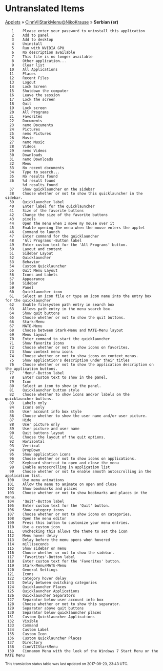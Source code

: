 # Untranslated Items
[Applets](../../../README.md) &#187; [CinnVIIStarkMenu@NikoKrause](../README.md) &#187; **Serbian (sr)**

       1	Please enter your password to uninstall this application
       2	Add to panel
       3	Add to desktop
       4	Uninstall
       5	Run with NVIDIA GPU
       6	No description available
       7	This file is no longer available
       8	Other application...
       9	Clear list
      10	All Applications
      11	Places
      12	Recent Files
      13	Logout
      14	Lock Screen
      15	Shutdown the computer
      16	Leave the session
      17	Lock the screen
      18	Quit
      19	Lock screen
      20	All Programs
      21	Favorites
      22	Documents
      23	nemo Documents
      24	Pictures
      25	nemo Pictures
      26	Music
      27	nemo Music
      28	Videos
      29	nemo Videos
      30	Downloads
      31	nemo Downloads
      32	Menu
      33	No recent documents
      34	Type to search...
      35	No results found
      36	%d result found
            %d results found
      37	Show quicklauncher on the sidebar
      38	Choose whether or not to show this quicklauncher in the sidebar.
      39	Quicklauncher label
      40	Enter label for the quicklauncher
      41	Size of the favorite buttons
      42	Change the size of the favorite buttons
      43	pixels
      44	Open the menu when I move my mouse over it
      45	Enable opening the menu when the mouse enters the applet
      46	Command to launch
      47	Enter command for the quicklauncher
      48	'All Programs'-Button label
      49	Enter custom text for the 'All Programs' button.
      50	Layout and content
      51	Sidebar Layout
      52	Quicklauncher
      53	Behavior
      54	Custom Quicklauncher
      55	Quit Menu Layout
      56	Icons and Labels
      57	Appearance
      58	Sidebar
      59	Panel
      60	Quicklauncher icon
      61	Select an icon file or type an icon name into the entry box for the quicklauncher
      62	Enable filesystem path entry in search box
      63	Allows path entry in the menu search box.
      64	Show quit buttons
      65	Choose whether or not to show the quit buttons.
      66	Stark-Menu
      67	MATE-Menu
      68	Choose between Stark-Menu and MATE-Menu layout
      69	Menu layout
      70	Enter command to start the quicklauncher
      71	Show favorite icons
      72	Choose whether or not to show icons on favorites.
      73	Show context menu icons
      74	Choose whether or not to show icons on context menus.
      75	Show application's description under their titles
      76	Choose whether or not to show the application description on the application buttons.
      77	'Menu'-Button label
      78	Enter custom text to show in the panel.
      79	Icon
      80	Select an icon to show in the panel.
      81	Quicklauncher button style
      82	Choose whether to show icons and/or labels on the quicklauncher buttons.
      83	Labels only
      84	Icons only
      85	User account info box style
      86	Choose whether to show the user name and/or user picture.
      87	Hide
      88	User picture only
      89	User picture and user name
      90	Quit buttons layout
      91	Choose the layout of the quit options.
      92	Horizontal
      93	Vertical
      94	DropDown
      95	Show application icons
      96	Choose whether or not to show icons on applications.
      97	Keyboard shortcut to open and close the menu
      98	Enable autoscrolling in application list
      99	Choose whether or not to enable smooth autoscrolling in the application list.
     100	Use menu animations
     101	Allow the menu to animate on open and close
     102	Show bookmarks and places
     103	Choose whether or not to show bookmarks and places in the menu.
     104	'Quit'-Button label
     105	Enter custom text for the 'Quit' button.
     106	Show category icons
     107	Choose whether or not to show icons on categories.
     108	Open the menu editor
     109	Press this button to customize your menu entries.
     110	Use a custom icon
     111	Unchecking this allows the theme to set the icon
     112	Menu hover delay
     113	Delay before the menu opens when hovered
     114	milliseconds
     115	Show sidebar on menu
     116	Choose whether or not to show the sidebar.
     117	'Favorites'-Button label
     118	Enter custom text for the 'Favorites' button.
     119	Stark-Menu/MATE-Menu
     120	General Settings
     121	Icons
     122	Category hover delay
     123	Delay between switching categories
     124	Quicklauncher Places
     125	Quicklauncher Applications
     126	Quicklauncher Separators
     127	Separator below user account info box
     128	Choose whether or not to show this separator.
     129	Separator above quit buttons
     130	Separator below quicklauncher places
     131	Custom Quicklauncher Applications
     132	Visible
     133	Command
     134	Custom Label
     135	Custom Icon
     136	Custom Quicklauncher Places
     137	Directory
     138	CinnVIIStarkMenu
     139	Cinnamon Menu with the look of the Windows 7 Start Menu or the MATE Menu

<sup>This translation status table was last updated on 2017-09-20, 23:43 UTC.</sup>
